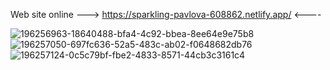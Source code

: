 Web site online  --->  https://sparkling-pavlova-608862.netlify.app/  <----

![196256963-18640488-bfa4-4c92-bbea-8ee64e9e75b8](https://user-images.githubusercontent.com/89462761/196257904-b7c1f8cc-f293-4b6d-9545-23f5ed875cd5.png)
![196257050-697fc636-52a5-483c-ab02-f0648682db76](https://user-images.githubusercontent.com/89462761/196258256-e6a63b27-b01a-4c40-86ef-839ef5226103.png)
![196257124-0c5c79bf-fbe2-4833-8571-44cb3c3161c4](https://user-images.githubusercontent.com/89462761/196258247-ae5a7988-7ff6-4736-a6e6-74a8840e9d95.png)




<!-- ![image](https://user-images.githubusercontent.com/89462761/196256963-18640488-bfa4-4c92-bbea-8ee64e9e75b8.png)
![image](https://user-images.githubusercontent.com/89462761/196257050-697fc636-52a5-483c-ab02-f0648682db76.png)
![image](https://user-images.githubusercontent.com/89462761/196257124-0c5c79bf-fbe2-4833-8571-44cb3c3161c4.png) -->


